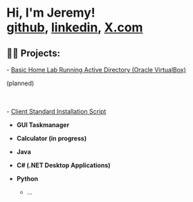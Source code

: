 <h1>Hi, I'm Jeremy! <br/><a href="https://github.com/jerryplski/jerrplyski/">github</a>, <a href="https://www.linkedin.com/in/jeremy-pacholski-a05564294/">linkedin</a>, <a href="https://x.com/jPacholski02">X.com</a></h1>
<!-- WORK IN PROGRESS -->

<h2>👨‍💻 Projects:</h2>
 <!-- To Do for Jerry -->
- <a href="https://github.com/jerryplski/ActiveDirectoryLab/">Basic Home Lab Running Active Directory (Oracle VirtualBox)</a><p>(planned)</p></p> <br><br>
- <a href="https://github.com/jerryplski/jerrplyski/blob/main/Windows%20Client%20Standard%20Installation">Client Standard Installation Script</a>

- <b> GUI Taskmanager</b>

- <b> Calculator (in progress) </b>
- <b>Java</b>
- <b>C# (.NET Desktop Applications)</b>
- <b>Python</b>
  - ...

<!--

In progress

<h2> 🤳 Connect with me:</h2>

<a href="https://https://x.com/jPacholski02">
  <img align="left" alt="Jeremy | Twitter" width="22px" src="https://cdn.jsdelivr.net/npm/simple-icons@v3/icons/twitter.svg" />
</a>
<a href="https://https://www.linkedin.com/in/jeremy-pacholski-a05564294/">
  <img align="left" alt="Jeremy | LinkedIn" width="22px" src="https://cdn.jsdelivr.net/npm/simple-icons@v3/icons/linkedin.svg" />
</a>
-->


<!--
Some ideas to get you started for me:

- 🔭 I’m currently working on ...
- 🌱 I’m currently learning ...
- 👯 I’m looking to collaborate on ...
- 🤔 I’m looking for help with ...
- 💬 Ask me about ...
- 📫 How to reach me: ...
- ⚡ Fun fact: ...
-->
